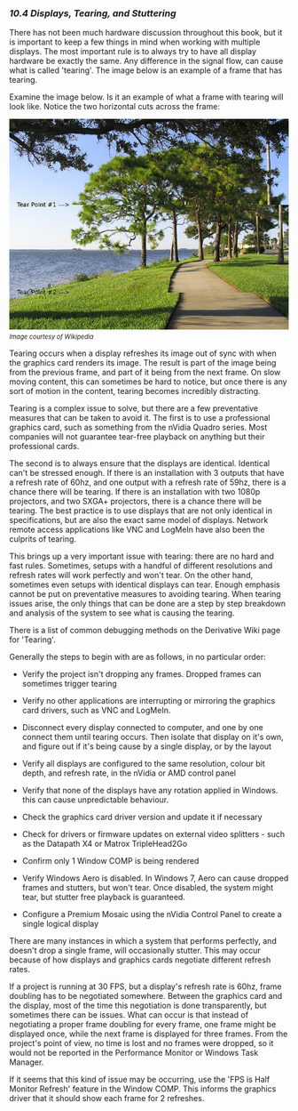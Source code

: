 
### *10.4 Displays, Tearing, and Stuttering*

There has not been much hardware discussion throughout this book, but it is important to keep a few things in mind when working with multiple displays. The most important rule is to always try to have all display hardware be exactly the same. Any difference in the signal flow, can cause what is called 'tearing'. The image below is an example of a frame that has tearing.

Examine the image below. Is it an example of what a frame with tearing will look like. Notice the two horizontal cuts across the frame:


![](../img/10.4/tearing.jpg)
<br><span style="font-size:80%;">*Image courtesy of Wikipedia*</span>

Tearing occurs when a display refreshes its image out of sync with when the graphics card renders its image. The result is part of the image being from the previous frame, and part of it being from the next frame. On slow moving content, this can sometimes be hard to notice, but once there is any sort of motion in the content, tearing becomes incredibly distracting.

Tearing is a complex issue to solve, but there are a few preventative measures that can be taken to avoid it. The first is to use a professional graphics card, such as something from the nVidia Quadro series. Most companies will not guarantee tear-free playback on anything but their professional cards.

The second is to always ensure that the displays are identical. Identical can't be stressed enough. If there is an installation with 3 outputs that have a refresh rate of 60hz, and one output with a refresh rate of 59hz, there is a chance there will be tearing. If there is an installation with two 1080p projectors, and two SXGA+ projectors, there is a chance there will be tearing. The best practice is to use displays that are not only identical in specifications, but are also the exact same model of displays. Network remote access applications like VNC and LogMeIn have also been the culprits of tearing.

This brings up a very important issue with tearing: there are no hard and fast rules. Sometimes, setups with a handful of different resolutions and refresh rates will work perfectly and won't tear. On the other hand, sometimes even setups with identical displays can tear. Enough emphasis cannot be put on preventative measures to avoiding tearing. When tearing issues arise, the only things that can be done are a step by step breakdown and analysis of the system to see what is causing the tearing.

There is a list of common debugging methods on the Derivative Wiki page for 'Tearing'. 

Generally the steps to begin with are as follows, in no particular order:

* Verify the project isn't dropping any frames. Dropped frames can sometimes trigger tearing

* Verify no other applications are interrupting or mirroring the graphics card drivers, such as VNC and LogMeIn.

* Disconnect every display connected to computer, and one by one connect them until tearing occurs. Then isolate that display on it's own, and figure out if it's being cause by a single display, or by the layout

* Verify all displays are configured to the same resolution, colour bit depth, and refresh rate, in the nVidia or AMD control panel

* Verify that none of the displays have any rotation applied in Windows. this can cause unpredictable behaviour.

* Check the graphics card driver version and update it if necessary

* Check for drivers or firmware updates on external video splitters - such as the Datapath X4 or Matrox TripleHead2Go

* Confirm only 1 Window COMP is being rendered

* Verify Windows Aero is disabled. In Windows 7, Aero can cause dropped frames and stutters, but won't tear. Once disabled, the system might tear, but stutter free playback is guaranteed.

* Configure a Premium Mosaic using the nVidia Control Panel to create a single logical display 


There are many instances in which a system that performs perfectly, and doesn't drop a single frame, will occasionally stutter. This may occur because of how displays and graphics cards negotiate different refresh rates. 

If a project is running at 30 FPS, but a display's refresh rate is 60hz, frame doubling has to be negotiated somewhere. Between the graphics card and the display, most of the time this negotiation is done transparently, but sometimes there can be issues. What can occur is that instead of negotiating a proper frame doubling for every frame, one frame might be displayed once, while the next frame is displayed for three frames. From the project's point of view, no time is lost and no frames were dropped, so it would not be reported in the Performance Monitor or Windows Task Manager. 

If it seems that this kind of issue may be occurring, use the 'FPS is Half Monitor Refresh' feature in the Window COMP. This informs the graphics driver that it should show each frame for 2 refreshes.